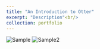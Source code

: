 ```yaml
---
title: "An Introduction to Otter"
excerpt: "Description"<br/>
collection: portfolio
---
```


<img src="https://github.com/katherine-holtz/katherine-holtz.github.io/raw/b18660f90deac4653f570415a686fae36bb68f4d/images/sample1.png" alt="Sample"/>

<img src="https://github.com/katherine-holtz/katherine-holtz.github.io/raw/b18660f90deac4653f570415a686fae36bb68f4d/images/sample2.png" alt="Sample2"/>
